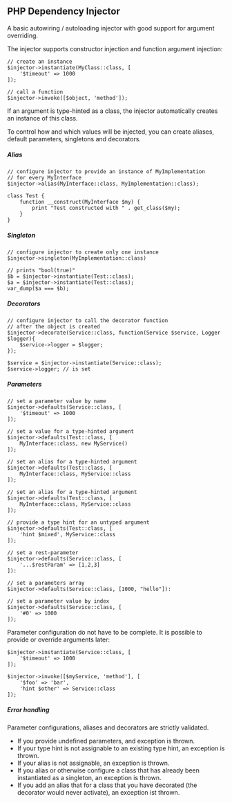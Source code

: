 PHP Dependency Injector
-----------------------

A basic autowiring / autoloading injector with good support for argument overriding. 



The injector supports constructor injection and function argument injection:

    // create an instance
    $injector->instantiate(MyClass::class, [
        '$timeout' => 1000
    ]);
    
    // call a function
    $injector->invoke([$object, 'method']);

If an argument is type-hinted as a class, the injector automatically creates 
an instance of this class. 

To control how and which values will be injected, you can create 
aliases, default parameters, singletons and decorators.


##### Alias

    // configure injector to provide an instance of MyImplementation 
    // for every MyInterface 
    $injector->alias(MyInterface::class, MyImplementation::class); 

    class Test {
        function __construct(MyInterface $my) {
            print "Test constructed with " . get_class($my);
        }
    }

##### Singleton

    // configure injector to create only one instance
    $injector->singleton(MyImplementation::class)
    
    // prints "bool(true)" 
    $b = $injector->instantiate(Test::class);
    $a = $injector->instantiate(Test::class);
    var_dump($a === $b); 


##### Decorators

    // configure injector to call the decorator function 
    // after the object is created
    $injector->decorate(Service::class, function(Service $service, Logger $logger){
        $service->logger = $logger;
    });
    
    $service = $injector->instantiate(Service::class);
    $service->logger; // is set


##### Parameters

    // set a parameter value by name
    $injector->defaults(Service::class, [
        '$timeout' => 1000
    ]);

    // set a value for a type-hinted argument
    $injector->defaults(Test::class, [
        MyInterface::class, new MyService()
    ]);

    // set an alias for a type-hinted argument
    $injector->defaults(Test::class, [
        MyInterface::class, MyService::class
    ]);

    // set an alias for a type-hinted argument
    $injector->defaults(Test::class, [
        MyInterface::class, MyService::class
    ]);

    // provide a type hint for an untyped argument
    $injector->defaults(Test::class, [
        'hint $mixed', MyService::class
    ]);

    // set a rest-parameter
    $injector->defaults(Service::class, [
        '...$restParam' => [1,2,3]
    ]):

    // set a parameters array
    $injector->defaults(Service::class, [1000, "hello"]):

    // set a parameter value by index
    $injector->defaults(Service::class, [
        '#0' => 1000
    ]);

Parameter configuration do not have to be complete. 
It is possible to provide or override arguments later:

    $injector->instantiate(Service::class, [
        '$timeout' => 1000
    ]);

    $injector->invoke([$myService, 'method'], [
        '$foo' => 'bar', 
        'hint $other' => Service::class
    ]);

##### Error handling

Parameter configurations, aliases and decorators are strictly validated.

- If you provide undefined parameters, and exception is thrown. 
- If your type hint is not assignable to an existing type hint, an exception is thrown.
- If your alias is not assignable, an exception is thrown. 
- If you alias or otherwise configure a class that has already been instantiated as a singleton, an exception is thrown. 
- If you add an alias that for a class that you have decorated (the decorator would never activate), an exception ist thrown.

